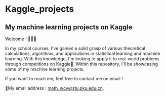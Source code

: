 # Kaggle_projects
My machine learning projects on Kaggle
---
Welcome ! 👏👏👏

In my school courses, I've gained a solid grasp of various theoretical calculations, algorithms, and applications in statistical learning and machine learning. With this knowledge, I'm looking to apply it to real-world problems through competitions on Kaggle🥇. 
Within this repository, I'll be showcasing some of my machine learning projects.

If you want to reach me, feel free to contact me on email !

📧My email address : math_wcy@stu.pku.edu.cn.
